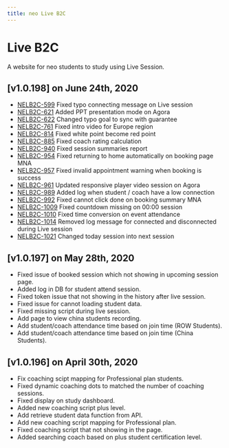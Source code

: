 ```yaml
---
title: neo Live B2C
---
```


# Live B2C
A website for neo students to study using Live Session.

## [v1.0.198] on June 24th, 2020
- [NELB2C-599](https://dyned.myjetbrains.com/youtrack/issue/NELB2C-599) Fixed typo connecting message on Live session
- [NELB2C-621](https://dyned.myjetbrains.com/youtrack/issue/NELB2C-621) Added PPT presentation mode on Agora
- [NELB2C-622](https://dyned.myjetbrains.com/youtrack/issue/NELB2C-622) Changed typo goal to sync with guarantee
- [NELB2C-761](https://dyned.myjetbrains.com/youtrack/issue/NELB2C-761) Fixed intro video for Europe region
- [NELB2C-814](https://dyned.myjetbrains.com/youtrack/issue/NELB2C-814) Fixed white point become red point
- [NELB2C-885](https://dyned.myjetbrains.com/youtrack/issue/NELB2C-885) Fixed coach rating calculation
- [NELB2C-940](https://dyned.myjetbrains.com/youtrack/issue/NELB2C-940) Fixed session summaries report
- [NELB2C-954](https://dyned.myjetbrains.com/youtrack/issue/NELB2C-954) Fixed returning to home automatically on booking page MNA
- [NELB2C-957](https://dyned.myjetbrains.com/youtrack/issue/NELB2C-957) Fixed invalid appointment warning when booking is success
- [NELB2C-961](https://dyned.myjetbrains.com/youtrack/issue/NELB2C-961) Updated responsive player video session on Agora
- [NELB2C-989](https://dyned.myjetbrains.com/youtrack/issue/NELB2C-989) Added log when student / coach have a low connection
- [NELB2C-992](https://dyned.myjetbrains.com/youtrack/issue/NELB2C-992) Fixed cannot click done on booking summary MNA
- [NELB2C-1009](https://dyned.myjetbrains.com/youtrack/issue/NELB2C-1009) Fixed countdown missing on 00:00 session
- [NELB2C-1010](https://dyned.myjetbrains.com/youtrack/issue/NELB2C-1010) Fixed time conversion on event attendance
- [NELB2C-1014](https://dyned.myjetbrains.com/youtrack/issue/NELB2C-1014) Removed log message for connected and disconnected during Live session
- [NELB2C-1021](https://dyned.myjetbrains.com/youtrack/issue/NELB2C-1021) Changed today session into next session

## [v1.0.197] on May 28th, 2020
- Fixed issue of booked session which not showing in upcoming session page. 
- Added log in DB for student attend session.
- Fixed token issue that not showing in the history after live session.
- Fixed issue for cannot loading student data.
- Fixed missing script during live session. 
- Add page to view china students recording.
- Add student/coach attendance time based on join time (ROW Students).
- Add student/coach attendance time based on join time (China Students). 

## [v1.0.196] on April 30th, 2020
- Fix coaching scipt mapping for Professional plan students. 
- Fixed dynamic coaching dots to matched the number of coaching sessions. 
- Fixed display on study dashboard. 
- Added new coaching script plus level. 
- Add retrieve student data function from API.
- Add new coaching script mapping for Professional plan. 
- Fixed coaching script that not showing in the page. 
- Added searching coach based on plus student certification level. 
